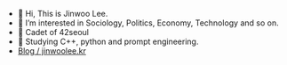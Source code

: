 - 👋 Hi, This is Jinwoo Lee.
- 👀 I’m interested in Sociology, Politics, Economy, Technology and so on.
- 🌱 Cadet of 42seoul
- 💞️ Studying C++, python and prompt engineering.
- [Blog / jinwoolee.kr](http://jinwoolee.kr)
